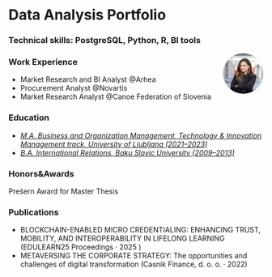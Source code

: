 # Data Analysis Portfolio
### Technical skills: PostgreSQL, Python, R, BI tools
<img
  src="https://github.com/SvetlanaFuks/data-analysis-portfolio/raw/main/1729069720889.jpg"
  alt="Svetlana Fuks"
  style="
    border-radius: 50%;
    width: 80px;
    float: right;
    margin: 0 0 1em 1em;
  "
/>
### Work Experience
- Market Research and BI Analyst @Arhea
- Procurement Analyst @Novartis
- Market Research Analyst @Canoe Federation of Slovenia

### Education 
- *<u>M.A. Business and Organization Management, Technology & Innovation Management track, University of Ljubljana (2021–2023)</u>*
- *<u>B.A. International Relations, Baku Slavic University (2009–2013)</u>*


### Honors&Awards
Prešern Award for Master Thesis

### Publications
- BLOCKCHAIN-ENABLED MICRO CREDENTIALING: ENHANCING TRUST, MOBILITY, AND INTEROPERABILITY IN LIFELONG LEARNING (EDULEARN25 Proceedings ·  2025 )
- METAVERSING THE CORPORATE STRATEGY: The opportunities and challenges of digital transformation (Casnik Finance, d. o. o. ·  2022)
